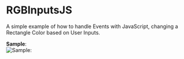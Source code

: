 # RGBInputsJS
A simple example of how to handle Events with JavaScript, changing a Rectangle Color based on User Inputs.

**Sample**:<br>
![Sample:](https://i.imgur.com/q65vmXj.gif)
